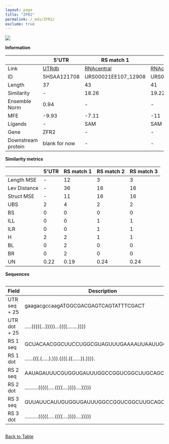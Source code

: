 ```yaml
---
layout: page
title: "ZFR2"
permalink: /_mds/ZFR2/
exclude: true
---
```




![](../../alns_9.28.22/aln_5HSAA121708_0.976.png?raw=true)


**Information**

| | 5'UTR       | RS match 1   | RS match 2  | RS match 3 |
| ---- | ----------- | ----------- | ----------- | ----------- |
| Link | <a href="http://utrdb.ba.itb.cnr.it/getutr/5HSAA121708/1" target="_blank" rel="noopener noreferrer">UTRdb</a>   | <a href="https://rnacentral.org/rna/URS00021EE107/12908" target="_blank" rel="noopener noreferrer">RNAcentral</a>     |<a href="https://rnacentral.org/rna/URS0000BE9632/1514904" target="_blank" rel="noopener noreferrer">RNAcentral</a>  | <a href="https://rnacentral.org/rna/URS0000BE9AC2/1514904" target="_blank" rel="noopener noreferrer">RNAcentral</a>   |
| ID | 5HSAA121708     | URS00021EE107_12908     | URS0000BE9632_1514904     | URS0000BE9AC2_1514904     |
| Length | 37     |  43    | 41   |  41    |
| Similarity | - | 18.26 | 19.22 | 19.22 |
| Ensemble Norm | 0.94 | - | - | - |
| MFE | -9.93 | -7.11 | -11 | -10.83 |
| Ligands | - | SAM | SAM | SAM |
| Gene | ZFR2 | - | - | - |
| Downstream protein | blank for now    |    -    | -  | - |


**Similarity metrics**

| | 5'UTR       | RS match 1   | RS match 2  | RS match 3 |
| ---- | ----------- | ----------- | ----------- | ----------- |
| Length MSE | - | 12 | 3 | 3 |
| Lev Distance | - | 36 | 16 | 16 |
| Struct MSE | - | 11 | 16 | 16 |
| UBS| 2 | 4 | 2 | 2 |
| BS | 0 | 0 | 0 | 0 |
| ILL | 0 | 0 | 1 | 1 |
| ILR | 0 | 0 | 1 | 1 |
| H | 2 | 2 | 1 | 1 |
| BL | 0 | 2 | 0 | 0 |
| BR | 0 | 2 | 0 | 0 |
| UN | 0.22 | 0.19 | 0.24 | 0.24 |

**Sequences**


<div style="overflow-x:auto;">

<table>
<colgroup>
<col width="30%" />
<col width="70%" />
</colgroup>
<thead>
<tr class="header">
<th>Field</th>
<th>Description</th>
</tr>
</thead>
<tbody>
<tr>
<td markdown="span">UTR seq + 25 </td>
<td markdown="span"> gaagacgccaagATGGCGACGAGTCAGTATTTCGACT </td>
</tr>
<tr>
<td markdown="span">UTR dot + 25  </td>
<td markdown="span"> .....(((((...)))))...((((........))))
</td>
</tr>


<tr>
<td markdown="span">RS 1 seq </td>
<td markdown="span"> GCUACAACGGCUUCCUGGCGUAGUUUGAAAAUUAAUUGGAGCA
</td>
</tr>


<tr>
<td markdown="span">RS 1 dot </td>
<td markdown="span"> ......(((.(.....).))).((((.((......)).)))).
</td>
</tr>


<tr>
<td markdown="span">RS 2 seq </td>
<td markdown="span"> AAUAGAUUUCGUGGUGAUUUGGCCGGUCGGCUUGCAGCCAC
</td>
</tr>


<tr>
<td markdown="span">RS 2 dot </td>
<td markdown="span"> ..........(((((.....((((....))))....)))))
</td>
</tr>


<tr>
<td markdown="span">RS 3 seq </td>
<td markdown="span"> GUUAUUCAUUGUGGUGAUUUGGCCGGUCGGCUUGCAGCCAC
</td>
</tr>


<tr>
<td markdown="span">RS 3 dot </td>
<td markdown="span"> ..........(((((.....((((....))))....)))))
</td>
</tr>

</tbody>
</table>


</div>


[Back to Table](../../display)
